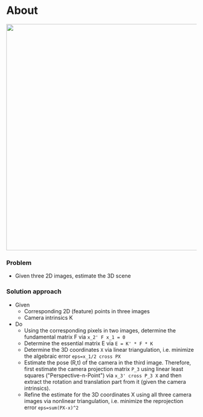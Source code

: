 # About

<img src="img.png" width="600">

### Problem

- Given three 2D images, estimate the 3D scene

### Solution approach

- Given
  - Corresponding 2D (feature) points in three images
  - Camera intrinsics K
- Do
  - Using the corresponding pixels in two images, determine the fundamental matrix F via `x_2' F x_1 = 0`
  - Determine the essential matrix E via `E = K' * F * K`
  - Determine the 3D coordinates `X` via linear triangulation, i.e. minimize the algebraic error `eps=x_1/2 cross PX` 
  - Estimate the pose (R,t) of the camera in the third image. Therefore, first estimate the camera projection matrix `P_3` using linear least squares ("Perspective-n-Point") via `x_3' cross P_3 X`  and then extract the rotation and translation part from it (given the camera intrinsics).
  - Refine the estimate for the 3D coordinates X using all three camera images via nonlinear triangulation, i.e. minimize the reprojection error `eps=sum(PX-x)^2`
  